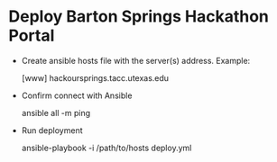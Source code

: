 # Deploy Barton Springs Hackathon Portal 

- Create ansible hosts file with the server(s) address. Example:

    [www]
    hackoursprings.tacc.utexas.edu

- Confirm connect with Ansible

    ansible all -m ping

- Run deployment

    ansible-playbook -i /path/to/hosts deploy.yml

